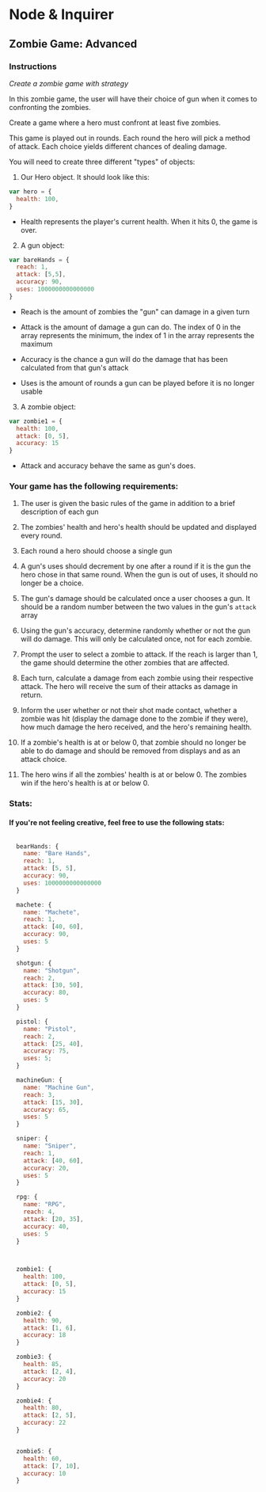 # Node & Inquirer

## Zombie Game: Advanced

### Instructions

_Create a zombie game with strategy_

In this zombie game, the user will have their choice of gun when it comes to confronting the zombies.

Create a game where a hero must confront at least five zombies. 

This game is played out in rounds. Each round the hero will pick a method of attack. Each choice yields different chances of dealing damage. 

You will need to create three different "types" of objects:

1. Our Hero object. It should look like this: 
```javascript
var hero = {
  health: 100,
}
```
* Health represents the player's current health. When it hits 0, the game is over.

2. A gun object:
```javascript
var bareHands = {
  reach: 1,
  attack: [5,5],
  accuracy: 90,
  uses: 1000000000000000 
}
```

* Reach is the amount of zombies the "gun" can damage in a given turn

* Attack is the amount of damage a gun can do. The index of 0 in the array represents the minimum, the index of 1 in the array represents the maximum

* Accuracy is the chance a gun will do the damage that has been calculated from that gun's attack

* Uses is the amount of rounds a gun can be played before it is no longer usable

3. A zombie object:
```javascript
var zombie1 = {
  health: 100,
  attack: [0, 5],
  accuracy: 15
}
```
* Attack and accuracy behave the same as gun's does. 


### Your game has the following requirements: 

1. The user is given the basic rules of the game in addition to a brief description of each gun 

2. The zombies' health and hero's health should be updated and displayed every round. 

3. Each round a hero should choose a single gun

4. A gun's uses should decrement by one after a round if it is the gun the hero chose in that same round. When the gun is out of uses, it should no longer be a choice.

5. The gun's damage should be calculated once a user chooses a gun. It should be a random number between the two values in the gun's `attack` array

6. Using the gun's accuracy, determine randomly whether or not the gun will do damage. This will only be calculated once, not for each zombie.

7. Prompt the user to select a zombie to attack. If the reach is larger than 1, the game should determine the other zombies that are affected. 

8. Each turn, calculate a damage from each zombie using their respective attack. The hero will receive the sum of their attacks as damage in return.

9. Inform the user whether or not their shot made contact, whether a zombie was hit (display the damage done to the zombie if they were), how much damage the hero received, and the hero's remaining health. 

10. If a zombie's health is at or below 0, that zombie should no longer be able to do damage and should be removed from displays and as an attack choice. 

11. The hero wins if all the zombies' health is at or below 0. The zombies win if the hero's health is at or below 0. 



### Stats:

#### If you're not feeling creative, feel free to use the following stats:

```javascript

  bearHands: {
    name: "Bare Hands",
    reach: 1,
    attack: [5, 5],
    accuracy: 90,
    uses: 1000000000000000
  }

  machete: {
    name: "Machete",
    reach: 1,
    attack: [40, 60],
    accuracy: 90,
    uses: 5
  }

  shotgun: {
    name: "Shotgun",
    reach: 2,
    attack: [30, 50],
    accuracy: 80,
    uses: 5
  }

  pistol: {
    name: "Pistol",
    reach: 2,
    attack: [25, 40],
    accuracy: 75,
    uses: 5;
  }

  machineGun: {
    name: "Machine Gun",
    reach: 3,
    attack: [15, 30],
    accuracy: 65,
    uses: 5
  }

  sniper: {
    name: "Sniper",
    reach: 1,
    attack: [40, 60],
    accuracy: 20,
    uses: 5
  }

  rpg: {
    name: "RPG",
    reach: 4,
    attack: [20, 35],
    accuracy: 40,
    uses: 5
  }



  zombie1: {
    health: 100,
    attack: [0, 5],
    accuracy: 15
  }

  zombie2: {
    health: 90,
    attack: [1, 6],
    accuracy: 18
  }

  zombie3: {
    health: 85,
    attack: [2, 4],
    accuracy: 20
  }

  zombie4: {
    health: 80,
    attack: [2, 5],
    accuracy: 22
  }


  zombie5: {
    health: 60,
    attack: [7, 10],
    accuracy: 10
  }


```



